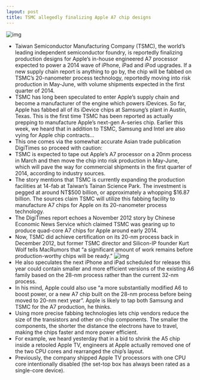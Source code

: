 ```yaml
---
layout: post
title: TSMC allegedly finalizing Apple A7 chip designs
---
```

![img](http://media.idownloadblog.com/wp-content/uploads/2012/01/ipad-a6-e1325875064866.jpg)
* Taiwan Semiconductor Manufacturing Company (TSMC), the world’s leading independent semiconductor foundry, is reportedly finalizing production designs for Apple’s in-house engineered A7 processor expected to power a 2014 wave of iPhone, iPad and iPod upgrades. If a new supply chain report is anything to go by, the chip will be fabbed on TSMC’s 20-nanometer process technology, reportedly moving into risk production in May-June, with volume shipments expected in the first quarter of 2014.
* TSMC has long been speculated to enter Apple’s supply chain and become a manufacturer of the engine which powers iDevices. So far, Apple has fabbed all of its iDevice chips at Samsung’s plant in Austin, Texas. This is the first time TSMC has been reported as actually prepping to manufacture Apple’s next-gen A-series chip. Earlier this week, we heard that in addition to TSMC, Samsung and Intel are also vying for Apple chip contracts…
* This one comes via the somewhat accurate Asian trade publication DigiTimes so proceed with caution:
* TSMC is expected to tape out Apple’s A7 processor on a 20nm process in March and then move the chip into risk production in May-June, which will pave the way for commercial shipments in the first quarter of 2014, according to industry sources.
* The story mentions that TSMC is currently expanding the production facilities at 14-fab at Taiwan’s Tainan Science Park. The investment is pegged at around NT$500 billion, or approximately a whopping $16.87 billion. The sources claim TSMC will utilize this fabbing facility to manufacture A7 chips for Apple on its 20-nanometer process technology.
* The DigiTimes report echoes a November 2012 story by Chinese Economic News Service which claimed TSMC was gearing up to produce quad-core A7 chips for Apple around early 2014.
* Now, TSMC did achieve certification on its 20-nm process back in December 2012, but former TSMC director and Silicon-IP founder Kurt Wolf tells MacRumors that “a significant amount of work remains before production-worthy chips will be ready.”
![img](http://media.idownloadblog.com/wp-content/uploads/2012/09/iPhone-5-keynote-A6-slide-001.jpg)
* He also speculates the next iPhone and iPad scheduled for release this year could contain smaller and more efficient versions of the existing A6 family based on the 28-nm process rather than the current 32-nm process.
* In his mind, Apple could also use “a more substantially modified A6 to boost power, or a new A7 chip built on the 28-nm process before being moved to 20-nm next year”. Apple is likely to tap both Samsung and TSMC for the A7 production, he thinks.
* Using more precise fabbing technologies lets chip vendors reduce the size of the transistors and other on-chip components. The smaller the components, the shorter the distance the electrons have to travel, making the chips faster and more power efficient.
* For example, we heard yesterday that in a bid to shrink the A5 chip inside a retooled Apple TV, engineers at Apple actually removed one of the two CPU cores and rearranged the chip’s layout.
* Previously, the company shipped Apple TV processors with one CPU core intentionally disabled (the set-top box has always been rated as a single-core device).

